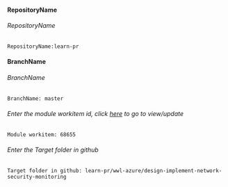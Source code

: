 #### RepositoryName	
###### RepositoryName
```
RepositoryName:learn-pr 
```

#### BranchName	
###### BranchName
```
BranchName: master
```

###### Enter the module workitem id, click [here](https://microsoftdigitallearning.visualstudio.com/Courseware/_workitems/edit/68655) to go to view/update
```
Module workitem: 68655
```

###### Enter the Target folder in github
```
Target folder in github: learn-pr/wwl-azure/design-implement-network-security-monitoring
```